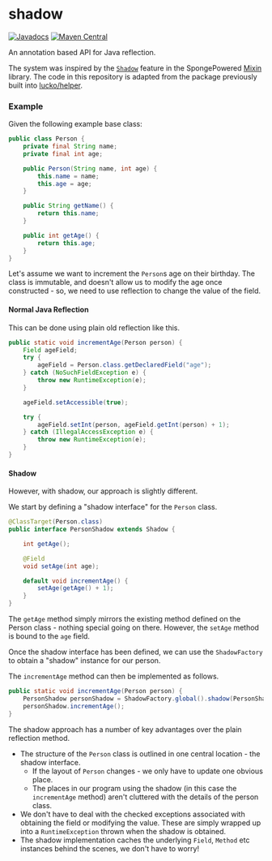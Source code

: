 # shadow
[![Javadocs](https://javadoc.io/badge/me.lucko/shadow.svg)](https://javadoc.io/doc/me.lucko/shadow) [![Maven Central](https://img.shields.io/maven-metadata/v/https/repo1.maven.org/maven2/me/lucko/shadow/maven-metadata.xml.svg?label=maven%20central)](https://search.maven.org/artifact/me.lucko/shadow)

An annotation based API for Java reflection.

The system was inspired by the [`Shadow`](http://jenkins.liteloader.com/job/Mixin/javadoc/org/spongepowered/asm/mixin/Shadow.html) feature in the SpongePowered [Mixin](https://github.com/SpongePowered/Mixin) library. The code in this repository is adapted from the package previously built into [lucko/helper](https://github.com/lucko/helper).

### Example
Given the following example base class:

```java
public class Person {
    private final String name;
    private final int age;

    public Person(String name, int age) {
        this.name = name;
        this.age = age;
    }

    public String getName() {
        return this.name;
    }

    public int getAge() {
        return this.age;
    }
}
```

Let's assume we want to increment the `Person`s age on their birthday. The class is immutable, and doesn't allow us to modify the age once constructed - so, we need to use reflection to change the value of the field.

#### Normal Java Reflection
This can be done using plain old reflection like this.

```java
public static void incrementAge(Person person) {
    Field ageField;
    try {
        ageField = Person.class.getDeclaredField("age");
    } catch (NoSuchFieldException e) {
        throw new RuntimeException(e);
    }

    ageField.setAccessible(true);

    try {
        ageField.setInt(person, ageField.getInt(person) + 1);
    } catch (IllegalAccessException e) {
        throw new RuntimeException(e);
    }
}
```

#### Shadow
However, with shadow, our approach is slightly different.

We start by defining a "shadow interface" for the `Person` class.

```java
@ClassTarget(Person.class)
public interface PersonShadow extends Shadow {

    int getAge();

    @Field
    void setAge(int age);

    default void incrementAge() {
        setAge(getAge() + 1);
    }
}
```

The `getAge` method simply mirrors the existing method defined on the Person class - nothing special going on there. However, the `setAge` method is bound to the `age` field.

Once the shadow interface has been defined, we can use the `ShadowFactory` to obtain a "shadow" instance for our person.

The `incrementAge` method can then be implemented as follows.

```java
public static void incrementAge(Person person) {
    PersonShadow personShadow = ShadowFactory.global().shadow(PersonShadow.class, person);
    personShadow.incrementAge();
}
```

The shadow approach has a number of key advantages over the plain reflection method.

* The structure of the `Person` class is outlined in one central location - the shadow interface.
    * If the layout of `Person` changes - we only have to update one obvious place.
    * The places in our program using the shadow (in this case the `incrementAge` method) aren't cluttered with the details of the person class.
* We don't have to deal with the checked exceptions associated with obtaining the field or modifying the value. These are simply wrapped up into a `RuntimeException` thrown when the shadow is obtained.
* The shadow implementation caches the underlying `Field`, `Method` etc instances behind the scenes, we don't have to worry!
